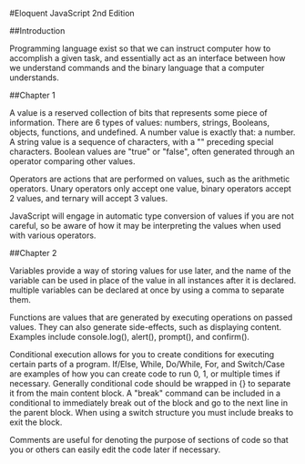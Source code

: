 #Eloquent JavaScript 2nd Edition

##Introduction

Programming language exist so that we can instruct computer how to accomplish a given task, and essentially act as an interface between how we understand commands and the binary language that a computer understands.

##Chapter 1

A value is a reserved collection of bits that represents some piece of information. There are 6 types of values: numbers, strings, Booleans, objects, functions, and undefined. A number value is exactly that: a number. A string value is a sequence of characters, with a "\" preceding special characters. Boolean values are "true" or "false", often generated through an operator comparing other values.

Operators are actions that are performed on values, such as the arithmetic operators. Unary operators only accept one value, binary operators accept 2 values, and ternary will accept 3 values.

JavaScript will engage in automatic type conversion of values if you are not careful, so be aware of how it may be interpreting the values when used with various operators.

##Chapter 2

Variables provide a way of storing values for use later, and the name of the variable can be used in place of the value in all instances after it is declared. multiple variables can be declared at once by using a comma to separate them.

Functions are values that are generated by executing operations on passed values. They can also generate side-effects, such as displaying content. Examples include console.log(), alert(), prompt(), and confirm().

Conditional execution allows for you to create conditions for executing certain parts of a program. If/Else, While, Do/While, For, and Switch/Case are examples of how you can create code to run 0, 1, or multiple times if necessary. Generally conditional code should be wrapped in {} to separate it from the main content block. A "break" command can be included in a conditional to immediately break out of the block and go to the next line in the parent block. When using a switch structure you must include breaks to exit the block.

Comments are useful for denoting the purpose of sections of code so that you or others can easily edit the code later if necessary.

